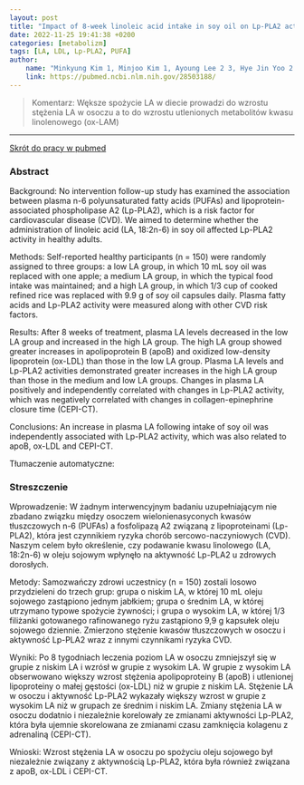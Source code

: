 ```yaml
---
layout: post
title: "Impact of 8-week linoleic acid intake in soy oil on Lp-PLA2 activity in healthy adults"
date: 2022-11-25 19:41:38 +0200
categories: [metabolizm]
tags: [LA, LDL, Lp-PLA2, PUFA]
author:
    name: "Minkyung Kim 1, Minjoo Kim 1, Ayoung Lee 2 3, Hye Jin Yoo 2 3, Jung Soo Her 2 3, Sun Ha Jee 4, Jong Ho Lee 1 2 3"
    link: https://pubmed.ncbi.nlm.nih.gov/28503188/
---
```


> Komentarz: 
> Wększe spożycie LA w diecie prowadzi do wzrostu stężenia LA w osoczu a to do wzrostu utlenionych metabolitów kwasu linolenowego (ox-LAM)

<hr>

[Skrót do pracy w pubmed](https://pubmed.ncbi.nlm.nih.gov/28503188/) 


### Abstract

Background: No intervention follow-up study has examined the association between plasma n-6 polyunsaturated fatty acids (PUFAs) and lipoprotein-associated phospholipase A2 (Lp-PLA2), which is a risk factor for cardiovascular disease (CVD). We aimed to determine whether the administration of linoleic acid (LA, 18:2n-6) in soy oil affected Lp-PLA2 activity in healthy adults.

Methods: Self-reported healthy participants (n = 150) were randomly assigned to three groups: a low LA group, in which 10 mL soy oil was replaced with one apple; a medium LA group, in which the typical food intake was maintained; and a high LA group, in which 1/3 cup of cooked refined rice was replaced with 9.9 g of soy oil capsules daily. Plasma fatty acids and Lp-PLA2 activity were measured along with other CVD risk factors.

Results: After 8 weeks of treatment, plasma LA levels decreased in the low LA group and increased in the high LA group. The high LA group showed greater increases in apolipoprotein B (apoB) and oxidized low-density lipoprotein (ox-LDL) than those in the low LA group. Plasma LA levels and Lp-PLA2 activities demonstrated greater increases in the high LA group than those in the medium and low LA groups. Changes in plasma LA positively and independently correlated with changes in Lp-PLA2 activity, which was negatively correlated with changes in collagen-epinephrine closure time (CEPI-CT).

Conclusions: An increase in plasma LA following intake of soy oil was independently associated with Lp-PLA2 activity, which was also related to apoB, ox-LDL and CEPI-CT.

Tłumaczenie automatyczne:

### Streszczenie
Wprowadzenie: W żadnym interwencyjnym badaniu uzupełniającym nie zbadano związku między osoczem wielonienasyconych kwasów tłuszczowych n-6 (PUFAs) a fosfolipazą A2 związaną z lipoproteinami (Lp-PLA2), która jest czynnikiem ryzyka chorób sercowo-naczyniowych (CVD). Naszym celem było określenie, czy podawanie kwasu linolowego (LA, 18:2n-6) w oleju sojowym wpłynęło na aktywność Lp-PLA2 u zdrowych dorosłych.

Metody: Samozwańczy zdrowi uczestnicy (n = 150) zostali losowo przydzieleni do trzech grup: grupa o niskim LA, w której 10 mL oleju sojowego zastąpiono jednym jabłkiem; grupa o średnim LA, w której utrzymano typowe spożycie żywności; i grupa o wysokim LA, w której 1/3 filiżanki gotowanego rafinowanego ryżu zastąpiono 9,9 g kapsułek oleju sojowego dziennie. Zmierzono stężenie kwasów tłuszczowych w osoczu i aktywność Lp-PLA2 wraz z innymi czynnikami ryzyka CVD.

Wyniki: Po 8 tygodniach leczenia poziom LA w osoczu zmniejszył się w grupie z niskim LA i wzrósł w grupie z wysokim LA. W grupie z wysokim LA obserwowano większy wzrost stężenia apolipoproteiny B (apoB) i utlenionej lipoproteiny o małej gęstości (ox-LDL) niż w grupie z niskim LA. Stężenie LA w osoczu i aktywność Lp-PLA2 wykazały większy wzrost w grupie z wysokim LA niż w grupach ze średnim i niskim LA. Zmiany stężenia LA w osoczu dodatnio i niezależnie korelowały ze zmianami aktywności Lp-PLA2, która była ujemnie skorelowana ze zmianami czasu zamknięcia kolagenu z adrenaliną (CEPI-CT).

Wnioski: Wzrost stężenia LA w osoczu po spożyciu oleju sojowego był niezależnie związany z aktywnością Lp-PLA2, która była również związana z apoB, ox-LDL i CEPI-CT.




